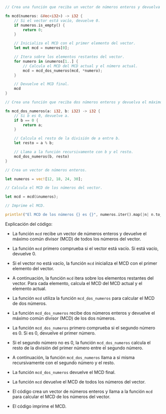 ```rust
// Crea una función que reciba un vector de números enteros y devuelva el máximo común divisor (MCD) de todos los números del vector.

fn mcd(numeros: &Vec<i32>) -> i32 {
    // Si el vector está vacío, devuelve 0.
    if numeros.is_empty() {
        return 0;
    }

    // Inicializa el MCD con el primer elemento del vector.
    let mut mcd = numeros[0];

    // Itera sobre los elementos restantes del vector.
    for numero in &numeros[1..] {
        // Calcula el MCD del MCD actual y el número actual.
        mcd = mcd_dos_numeros(mcd, *numero);
    }

    // Devuelve el MCD final.
    mcd
}

// Crea una función que reciba dos números enteros y devuelva el máximo común divisor (MCD) de los dos números.

fn mcd_dos_numeros(a: i32, b: i32) -> i32 {
    // Si b es 0, devuelve a.
    if b == 0 {
        return a;
    }

    // Calcula el resto de la división de a entre b.
    let resto = a % b;

    // Llama a la función recursivamente con b y el resto.
    mcd_dos_numeros(b, resto)
}

// Crea un vector de números enteros.

let numeros = vec![12, 18, 24, 30];

// Calcula el MCD de los números del vector.

let mcd = mcd(&numeros);

// Imprime el MCD.

println!("El MCD de los números {} es {}", numeros.iter().map(|n| n.to_string()).collect::<String>(), mcd);
```

Explicación del código:

* La función `mcd` recibe un vector de números enteros y devuelve el máximo común divisor (MCD) de todos los números del vector.

* La función `mcd` primero comprueba si el vector está vacío. Si está vacío, devuelve 0.

* Si el vector no está vacío, la función `mcd` inicializa el MCD con el primer elemento del vector.

* A continuación, la función `mcd` itera sobre los elementos restantes del vector. Para cada elemento, calcula el MCD del MCD actual y el elemento actual.

* La función `mcd` utiliza la función `mcd_dos_numeros` para calcular el MCD de dos números.

* La función `mcd_dos_numeros` recibe dos números enteros y devuelve el máximo común divisor (MCD) de los dos números.

* La función `mcd_dos_numeros` primero comprueba si el segundo número es 0. Si es 0, devuelve el primer número.

* Si el segundo número no es 0, la función `mcd_dos_numeros` calcula el resto de la división del primer número entre el segundo número.

* A continuación, la función `mcd_dos_numeros` llama a sí misma recursivamente con el segundo número y el resto.

* La función `mcd_dos_numeros` devuelve el MCD final.

* La función `mcd` devuelve el MCD de todos los números del vector.

* El código crea un vector de números enteros y llama a la función `mcd` para calcular el MCD de los números del vector.

* El código imprime el MCD.